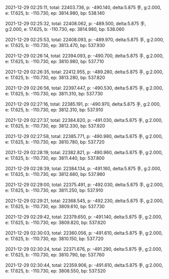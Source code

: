 2021-12-29 02:25:11, total: 22403.736, p: -490.140, delta:5.875 手, g:2.000, e: 17.625, b: -110.730, ep: 3814.980, bp: 538.140

2021-12-29 02:25:32, total: 22408.062, p: -489.500, delta:5.875 手, g:2.000, e: 17.625, b: -110.730, ep: 3814.980, bp: 538.060

2021-12-29 02:25:53, total: 22408.093, p: -489.970, delta:5.875 手, g:2.000, e: 17.625, b: -110.730, ep: 3813.470, bp: 537.930

2021-12-29 02:26:14, total: 22394.093, p: -490.700, delta:5.875 手, g:2.000, e: 17.625, b: -110.730, ep: 3810.980, bp: 537.710

2021-12-29 02:26:35, total: 22412.955, p: -489.280, delta:5.875 手, g:2.000, e: 17.625, b: -110.730, ep: 3813.280, bp: 537.820

2021-12-29 02:26:56, total: 22397.447, p: -490.530, delta:5.875 手, g:2.000, e: 17.625, b: -110.730, ep: 3811.310, bp: 537.730

2021-12-29 02:27:16, total: 22385.191, p: -490.970, delta:5.875 手, g:2.000, e: 17.625, b: -110.730, ep: 3812.310, bp: 537.910

2021-12-29 02:27:37, total: 22384.820, p: -491.030, delta:5.875 手, g:2.000, e: 17.625, b: -110.730, ep: 3812.330, bp: 537.920

2021-12-29 02:27:58, total: 22385.771, p: -490.980, delta:5.875 手, g:2.000, e: 17.625, b: -110.730, ep: 3810.780, bp: 537.720

2021-12-29 02:28:19, total: 22382.821, p: -490.960, delta:5.875 手, g:2.000, e: 17.625, b: -110.730, ep: 3811.440, bp: 537.800

2021-12-29 02:28:39, total: 22384.134, p: -491.160, delta:5.875 手, g:2.000, e: 17.625, b: -110.730, ep: 3812.680, bp: 537.980

2021-12-29 02:29:00, total: 22375.491, p: -492.030, delta:5.875 手, g:2.000, e: 17.625, b: -110.730, ep: 3811.250, bp: 537.910

2021-12-29 02:29:21, total: 22368.545, p: -492.230, delta:5.875 手, g:2.000, e: 17.625, b: -110.730, ep: 3809.610, bp: 537.730

2021-12-29 02:29:42, total: 22379.650, p: -491.140, delta:5.875 手, g:2.000, e: 17.625, b: -110.730, ep: 3809.820, bp: 537.620

2021-12-29 02:30:03, total: 22360.056, p: -491.610, delta:5.875 手, g:2.000, e: 17.625, b: -110.730, ep: 3810.150, bp: 537.720

2021-12-29 02:30:24, total: 22371.676, p: -491.290, delta:5.875 手, g:2.000, e: 17.625, b: -110.730, ep: 3810.790, bp: 537.760

2021-12-29 02:30:44, total: 22359.906, p: -491.610, delta:5.875 手, g:2.000, e: 17.625, b: -110.730, ep: 3808.550, bp: 537.520